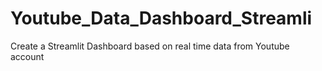 # Youtube_Data_Dashboard_Streamli
Create a Streamlit Dashboard based on real time data from Youtube account
